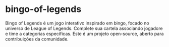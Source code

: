 # bingo-of-legends
Bingo of Legends é um jogo interativo inspirado em bingo, focado no universo de League of Legends. Complete sua cartela associando jogadore e time a categorias específicas. Este é um projeto open-source, aberto para contribuições da comunidade.
